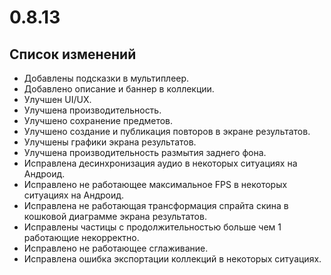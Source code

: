 # 0.8.13

## Список изменений

- Добавлены подсказки в мультиплеер.
- Добавлено описание и баннер в коллекции.
- Улучшен UI/UX.
- Улучшена производительность.
- Улучшено сохранение предметов.
- Улучшено создание и публикация повторов в экране результатов.
- Улучшены графики экрана результатов.
- Улучшена производительность размытия заднего фона.
- Исправлена десинхронизация аудио в некоторых ситуациях на Андроид.
- Исправлено не работающее максимальное FPS в некоторых ситуациях на Андроид.
- Исправлена не работающая трансформация спрайта скина в кошковой диаграмме экрана результатов.
- Исправлены частицы с продолжительностью больше чем 1 работающие некорректно.
- Исправлено не работающее сглаживание.
- Исправлена ошибка экспортации коллекций в некоторых ситуациях.
